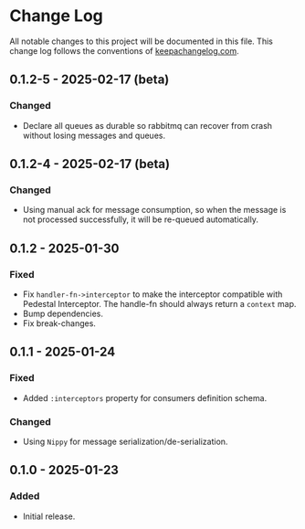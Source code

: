# Change Log

All notable changes to this project will be documented in this file. This change log follows the conventions
of [keepachangelog.com](http://keepachangelog.com/).

## 0.1.2-5 - 2025-02-17 (beta)

### Changed

- Declare all queues as durable so rabbitmq can recover from crash without losing messages and queues.

## 0.1.2-4 - 2025-02-17 (beta)

### Changed

- Using manual ack for message consumption, so when the message is not processed successfully, it will be re-queued
  automatically.

## 0.1.2 - 2025-01-30

### Fixed

- Fix `handler-fn->interceptor` to make the interceptor compatible with Pedestal Interceptor. The handle-fn should
  always return a `context` map.
- Bump dependencies.
- Fix break-changes.

## 0.1.1 - 2025-01-24

### Fixed

- Added `:interceptors` property for consumers definition schema.

### Changed

- Using `Nippy` for message serialization/de-serialization.

## 0.1.0 - 2025-01-23

### Added

- Initial release.

